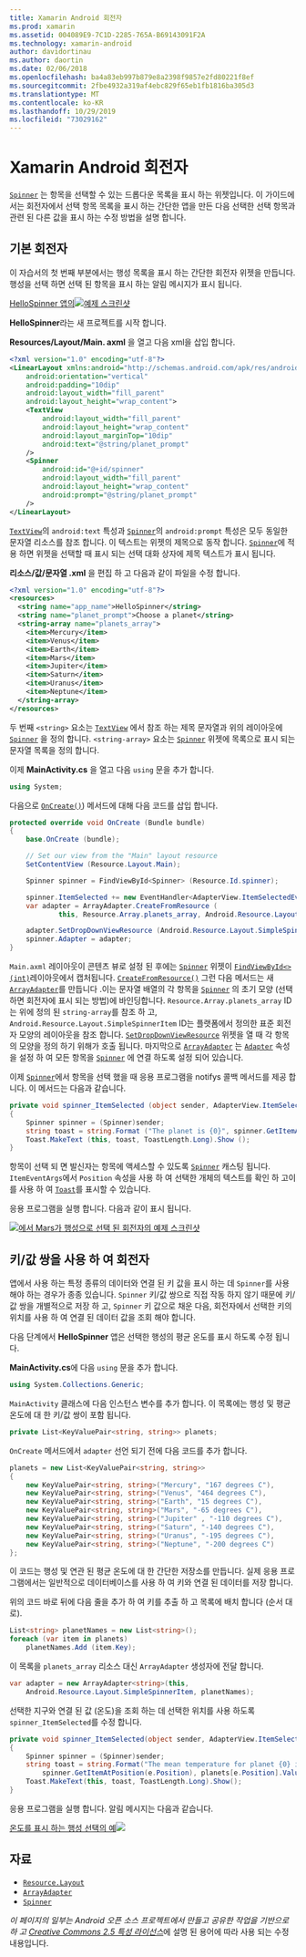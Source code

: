 ```yaml
---
title: Xamarin Android 회전자
ms.prod: xamarin
ms.assetid: 004089E9-7C1D-2285-765A-B69143091F2A
ms.technology: xamarin-android
author: davidortinau
ms.author: daortin
ms.date: 02/06/2018
ms.openlocfilehash: ba4a83eb997b879e8a2398f9857e2fd80221f8ef
ms.sourcegitcommit: 2fbe4932a319af4ebc829f65eb1fb1816ba305d3
ms.translationtype: MT
ms.contentlocale: ko-KR
ms.lasthandoff: 10/29/2019
ms.locfileid: "73029162"
---
```

# <a name="xamarinandroid-spinner"></a>Xamarin Android 회전자

[`Spinner`](xref:Android.Widget.Spinner) 는 항목을 선택할 수 있는 드롭다운 목록을 표시 하는 위젯입니다. 이 가이드에서는 회전자에서 선택 항목 목록을 표시 하는 간단한 앱을 만든 다음 선택한 선택 항목과 관련 된 다른 값을 표시 하는 수정 방법을 설명 합니다.

## <a name="basic-spinner"></a>기본 회전자

이 자습서의 첫 번째 부분에서는 행성 목록을 표시 하는 간단한 회전자 위젯을 만듭니다. 행성을 선택 하면 선택 된 항목을 표시 하는 알림 메시지가 표시 됩니다.

[HelloSpinner 앱의![예제 스크린샷](spinner-images/01-example-screenshots-sml.png)](spinner-images/01-example-screenshots.png#lightbox)

**HelloSpinner**라는 새 프로젝트를 시작 합니다.

**Resources/Layout/Main. axml** 을 열고 다음 xml을 삽입 합니다.

```xml
<?xml version="1.0" encoding="utf-8"?>
<LinearLayout xmlns:android="http://schemas.android.com/apk/res/android"
    android:orientation="vertical"
    android:padding="10dip"
    android:layout_width="fill_parent"
    android:layout_height="wrap_content">
    <TextView
        android:layout_width="fill_parent"
        android:layout_height="wrap_content"
        android:layout_marginTop="10dip"
        android:text="@string/planet_prompt"
    />
    <Spinner
        android:id="@+id/spinner"
        android:layout_width="fill_parent"
        android:layout_height="wrap_content"
        android:prompt="@string/planet_prompt"
    />
</LinearLayout>
```

[`TextView`](xref:Android.Widget.TextView)의 `android:text` 특성과 [`Spinner`](xref:Android.Widget.Spinner)의 `android:prompt` 특성은 모두 동일한 문자열 리소스를 참조 합니다. 이 텍스트는 위젯의 제목으로 동작 합니다. [`Spinner`](xref:Android.Widget.Spinner)에 적용 하면 위젯을 선택할 때 표시 되는 선택 대화 상자에 제목 텍스트가 표시 됩니다.

**리소스/값/문자열 .xml** 을 편집 하 고 다음과 같이 파일을 수정 합니다.

```xml
<?xml version="1.0" encoding="utf-8"?>
<resources>
  <string name="app_name">HelloSpinner</string>
  <string name="planet_prompt">Choose a planet</string>
  <string-array name="planets_array">
    <item>Mercury</item>
    <item>Venus</item>
    <item>Earth</item>
    <item>Mars</item>
    <item>Jupiter</item>
    <item>Saturn</item>
    <item>Uranus</item>
    <item>Neptune</item>
  </string-array>
</resources>
```

두 번째 `<string>` 요소는 [`TextView`](xref:Android.Widget.TextView) 에서 참조 하는 제목 문자열과 위의 레이아웃에 [`Spinner`](xref:Android.Widget.Spinner) 을 정의 합니다.
`<string-array>` 요소는 [`Spinner`](xref:Android.Widget.Spinner) 위젯에 목록으로 표시 되는 문자열 목록을 정의 합니다.

이제 **MainActivity.cs** 을 열고 다음 `using` 문을 추가 합니다.

```csharp
using System;
```

다음으로 [`OnCreate()`](xref:Android.App.Activity.OnCreate*)) 메서드에 대해 다음 코드를 삽입 합니다.

```csharp
protected override void OnCreate (Bundle bundle)
{
    base.OnCreate (bundle);

    // Set our view from the "Main" layout resource
    SetContentView (Resource.Layout.Main);

    Spinner spinner = FindViewById<Spinner> (Resource.Id.spinner);

    spinner.ItemSelected += new EventHandler<AdapterView.ItemSelectedEventArgs> (spinner_ItemSelected);
    var adapter = ArrayAdapter.CreateFromResource (
            this, Resource.Array.planets_array, Android.Resource.Layout.SimpleSpinnerItem);

    adapter.SetDropDownViewResource (Android.Resource.Layout.SimpleSpinnerDropDownItem);
    spinner.Adapter = adapter;
}
```

`Main.axml` 레이아웃이 콘텐츠 뷰로 설정 된 후에는 [`Spinner`](xref:Android.Widget.Spinner) 위젯이 [`FindViewById<>(int)`](xref:Android.App.Activity.FindViewById*)레이아웃에서 캡처됩니다.
[`CreateFromResource()`](xref:Android.Widget.ArrayAdapter.CreateFromResource*)
그런 다음 메서드는 새 [`ArrayAdapter`](xref:Android.Widget.ArrayAdapter)를 만듭니다 .이는 문자열 배열의 각 항목을 [`Spinner`](xref:Android.Widget.Spinner) 의 초기 모양 (선택 하면 회전자에 표시 되는 방법)에 바인딩합니다. `Resource.Array.planets_array` ID는 위에 정의 된 `string-array`를 참조 하 고, `Android.Resource.Layout.SimpleSpinnerItem` ID는 플랫폼에서 정의한 표준 회전자 모양의 레이아웃을 참조 합니다.
[`SetDropDownViewResource`](xref:Android.Widget.ArrayAdapter.SetDropDownViewResource*)
위젯을 열 때 각 항목의 모양을 정의 하기 위해가 호출 됩니다. 마지막으로 [`ArrayAdapter`](xref:Android.Widget.ArrayAdapter) 는 [`Adapter`](xref:Android.Widget.ArrayAdapter) 속성을 설정 하 여 모든 항목을 [`Spinner`](xref:Android.Widget.Spinner) 에 연결 하도록 설정 되어 있습니다.

이제 [`Spinner`](xref:Android.Widget.Spinner)에서 항목을 선택 했을 때 응용 프로그램을 notifys 콜백 메서드를 제공 합니다. 이 메서드는 다음과 같습니다.

```csharp
private void spinner_ItemSelected (object sender, AdapterView.ItemSelectedEventArgs e)
{
    Spinner spinner = (Spinner)sender;
    string toast = string.Format ("The planet is {0}", spinner.GetItemAtPosition (e.Position));
    Toast.MakeText (this, toast, ToastLength.Long).Show ();
}
```

항목이 선택 되 면 발신자는 항목에 액세스할 수 있도록 [`Spinner`](xref:Android.Widget.Spinner) 캐스팅 됩니다. `ItemEventArgs`에서 `Position` 속성을 사용 하 여 선택한 개체의 텍스트를 확인 하 고이를 사용 하 여 [`Toast`](xref:Android.Widget.Toast)를 표시할 수 있습니다.

응용 프로그램을 실행 합니다. 다음과 같이 표시 됩니다.

[![에서 Mars가 행성으로 선택 된 회전자의 예제 스크린샷](spinner-images/02-basic-example-sml.png)](spinner-images/02-basic-example.png#lightbox)

## <a name="spinner-using-keyvalue-pairs"></a>키/값 쌍을 사용 하 여 회전자

앱에서 사용 하는 특정 종류의 데이터와 연결 된 키 값을 표시 하는 데 `Spinner`를 사용 해야 하는 경우가 종종 있습니다. `Spinner` 키/값 쌍으로 직접 작동 하지 않기 때문에 키/값 쌍을 개별적으로 저장 하 고, `Spinner` 키 값으로 채운 다음, 회전자에서 선택한 키의 위치를 사용 하 여 연결 된 데이터 값을 조회 해야 합니다. 

다음 단계에서 **HelloSpinner** 앱은 선택한 행성의 평균 온도를 표시 하도록 수정 됩니다.

**MainActivity.cs**에 다음 `using` 문을 추가 합니다.

```csharp
using System.Collections.Generic;
```

`MainActivity` 클래스에 다음 인스턴스 변수를 추가 합니다.
이 목록에는 행성 및 평균 온도에 대 한 키/값 쌍이 포함 됩니다.

```csharp
private List<KeyValuePair<string, string>> planets;
```

`OnCreate` 메서드에서 `adapter` 선언 되기 전에 다음 코드를 추가 합니다.

```csharp
planets = new List<KeyValuePair<string, string>>
{
    new KeyValuePair<string, string>("Mercury", "167 degrees C"),
    new KeyValuePair<string, string>("Venus", "464 degrees C"),
    new KeyValuePair<string, string>("Earth", "15 degrees C"),
    new KeyValuePair<string, string>("Mars", "-65 degrees C"),
    new KeyValuePair<string, string>("Jupiter" , "-110 degrees C"),
    new KeyValuePair<string, string>("Saturn", "-140 degrees C"),
    new KeyValuePair<string, string>("Uranus", "-195 degrees C"),
    new KeyValuePair<string, string>("Neptune", "-200 degrees C")
};
```

이 코드는 행성 및 연관 된 평균 온도에 대 한 간단한 저장소를 만듭니다. 실제 응용 프로그램에서는 일반적으로 데이터베이스를 사용 하 여 키와 연결 된 데이터를 저장 합니다.

위의 코드 바로 뒤에 다음 줄을 추가 하 여 키를 추출 하 고 목록에 배치 합니다 (순서 대로).

```csharp
List<string> planetNames = new List<string>();
foreach (var item in planets)
    planetNames.Add (item.Key);
```

이 목록을 `planets_array` 리소스 대신 `ArrayAdapter` 생성자에 전달 합니다.

```csharp
var adapter = new ArrayAdapter<string>(this,
    Android.Resource.Layout.SimpleSpinnerItem, planetNames);
```

선택한 지구와 연결 된 값 (온도)을 조회 하는 데 선택한 위치를 사용 하도록 `spinner_ItemSelected`를 수정 합니다.

```csharp
private void spinner_ItemSelected(object sender, AdapterView.ItemSelectedEventArgs e)
{
    Spinner spinner = (Spinner)sender;
    string toast = string.Format("The mean temperature for planet {0} is {1}",
        spinner.GetItemAtPosition(e.Position), planets[e.Position].Value);
    Toast.MakeText(this, toast, ToastLength.Long).Show();
}
```

응용 프로그램을 실행 합니다. 알림 메시지는 다음과 같습니다.

[온도를 표시 하는 행성 선택의 예![](spinner-images/03-keyvalue-example-sml.png)](spinner-images/03-keyvalue-example.png#lightbox)

## <a name="resources"></a>자료

- [`Resource.Layout`](xref:Android.Resource.Layout)
- [`ArrayAdapter`](xref:Android.Widget.ArrayAdapter)
- [`Spinner`](xref:Android.Widget.Spinner)

*이 페이지의 일부는 Android 오픈 소스 프로젝트에서 만들고 공유한 작업을 기반으로 하 고*
[*Creative Commons 2.5 특성 라이선스*](https://creativecommons.org/licenses/by/2.5/)에 설명 된 용어에 따라 사용 되는 수정 내용입니다.
